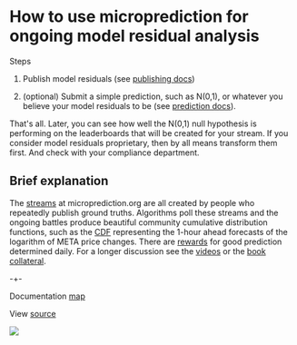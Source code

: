 
# How to use microprediction for ongoing model residual analysis
Steps
   
   1. Publish model residuals (see [publishing docs](https://microprediction.github.io/microprediction/publish.html))

   2. (optional) Submit a simple prediction, such as N(0,1), or whatever you believe your model residuals to be (see [prediction docs](https://microprediction.github.io/microprediction/predict.html)). 

That's all. Later, you can see how well the N(0,1) null hypothesis is performing on the leaderboards that will be created for your stream. If you consider model residuals proprietary, then by all means transform them first. And check with your compliance department. 


## Brief explanation

The [streams](https://www.microprediction.org/browse_streams.html) at
microprediction.org are all created by people who repeatedly publish ground truths. Algorithms
poll these streams and the ongoing battles produce 
beautiful community cumulative distribution functions, such as the [CDF](https://www.microprediction.org/stream_dashboard.html?stream=faang_1&horizon=3555) representing the 1-hour ahead
forecasts of the logarithm of META price changes. There are [rewards](https://www.microprediction.com/competitions/daily) for good prediction determined daily. For a longer discussion see the [videos](https://github.com/microprediction/microprediction/blob/master/docs/videos.md) or the 
[book collateral](https://microprediction.github.io/building_an_open_ai_network/).  

-+- 

Documentation [map](https://microprediction.github.io/microprediction/map.html) 

View [source](https://github.com/microprediction/microprediction/blob/master/docs/README.md)


![](https://github.com/microprediction/microprediction/blob/master/docs/assets/images/cotton_microprediction_3d_down.png)
